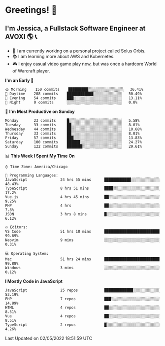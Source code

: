 # Greetings! 🧠

## I'm Jessica, a Fullstack Software Engineer at AVOXI 🌎 📞

- 🌟 I am currently working on a personal project called Solus Orbis.
- 📚 I am learning more about AWS and Kubernetes.
- 🎮 I enjoy casual video game play now, but was once a hardcore World of Warcraft player.

<!--START_SECTION:waka-->
**I'm an Early 🐤** 

```text
🌞 Morning    150 commits    █████████░░░░░░░░░░░░░░░░   36.41% 
🌆 Daytime    208 commits    ████████████░░░░░░░░░░░░░   50.49% 
🌃 Evening    54 commits     ███░░░░░░░░░░░░░░░░░░░░░░   13.11% 
🌙 Night      0 commits      ░░░░░░░░░░░░░░░░░░░░░░░░░   0.0%

```
📅 **I'm Most Productive on Sunday** 

```text
Monday       23 commits     █░░░░░░░░░░░░░░░░░░░░░░░░   5.58% 
Tuesday      33 commits     ██░░░░░░░░░░░░░░░░░░░░░░░   8.01% 
Wednesday    44 commits     ██░░░░░░░░░░░░░░░░░░░░░░░   10.68% 
Thursday     33 commits     ██░░░░░░░░░░░░░░░░░░░░░░░   8.01% 
Friday       57 commits     ███░░░░░░░░░░░░░░░░░░░░░░   13.83% 
Saturday     100 commits    ██████░░░░░░░░░░░░░░░░░░░   24.27% 
Sunday       122 commits    ███████░░░░░░░░░░░░░░░░░░   29.61%

```


📊 **This Week I Spent My Time On** 

```text
⌚︎ Time Zone: America/Chicago

💬 Programming Languages: 
JavaScript               24 hrs 55 mins      ████████████░░░░░░░░░░░░░   48.43% 
TypeScript               8 hrs 51 mins       ████░░░░░░░░░░░░░░░░░░░░░   17.2% 
Vue.js                   4 hrs 45 mins       ██░░░░░░░░░░░░░░░░░░░░░░░   9.25% 
PHP                      4 hrs               ██░░░░░░░░░░░░░░░░░░░░░░░   7.8% 
JSON                     3 hrs 8 mins        █░░░░░░░░░░░░░░░░░░░░░░░░   6.12%

🔥 Editors: 
VS Code                  51 hrs 18 mins      █████████████████████████   99.69% 
Neovim                   9 mins              ░░░░░░░░░░░░░░░░░░░░░░░░░   0.31%

💻 Operating System: 
Mac                      51 hrs 24 mins      █████████████████████████   99.88% 
Windows                  3 mins              ░░░░░░░░░░░░░░░░░░░░░░░░░   0.12%

```

**I Mostly Code in JavaScript** 

```text
JavaScript               25 repos            █████████████░░░░░░░░░░░░   53.19% 
PHP                      7 repos             ███░░░░░░░░░░░░░░░░░░░░░░   14.89% 
HTML                     4 repos             ██░░░░░░░░░░░░░░░░░░░░░░░   8.51% 
Vue                      4 repos             ██░░░░░░░░░░░░░░░░░░░░░░░   8.51% 
TypeScript               2 repos             █░░░░░░░░░░░░░░░░░░░░░░░░   4.26%

```



 Last Updated on 02/05/2022 18:51:59 UTC
<!--END_SECTION:waka-->

<!--
**jessikuh/jessikuh** is a ✨ _special_ ✨ repository because its `README.md` (this file) appears on your GitHub profile.

Here are some ideas to get you started:

- 🔭 I’m currently working on ...
- 🌱 I’m currently learning ...
- 👯 I’m looking to collaborate on ...
- 🤔 I’m looking for help with ...
- 💬 Ask me about ...
- 📫 How to reach me: ...
- 😄 Pronouns: ...
- ⚡ Fun fact: ...
-->
